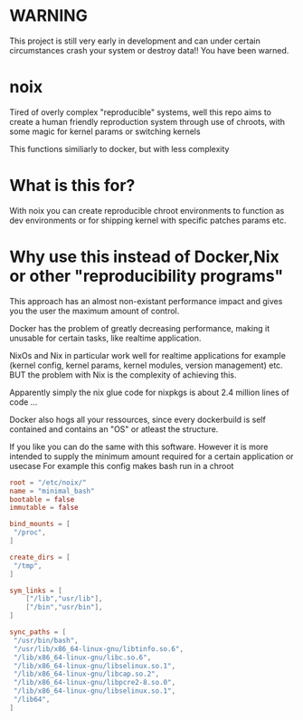 # WARNING
This project is still very early in development and can under certain circumstances crash your system or destroy data!! 
You have been warned.

# noix

Tired of overly complex "reproducible" systems, well this repo aims to create a human friendly reproduction system through use of chroots, with some magic for kernel params or switching kernels

This functions similiarly to docker, but with less complexity

# What is this for?
With noix you can create reproducible chroot environments to function as dev environments or for shipping kernel with specific patches params etc.

# Why use this instead of Docker,Nix or other "reproducibility programs"

This approach has an almost non-existant performance impact and gives you the user the maximum amount of control. 

Docker has the problem of greatly decreasing performance, making it unusable for certain tasks, like realtime application.

NixOs and Nix in particular work well for realtime applications for example (kernel config, kernel params, kernel modules, version management) etc. BUT the problem with Nix is the complexity of achieving this.

Apparently simply the nix glue code for nixpkgs is about 2.4 million lines of code ...

Docker also hogs all your ressources, since every dockerbuild is self contained and contains an "OS" or atleast the structure.

If you like you can do the same with this software.
However it is more intended to supply the minimum amount required for a certain application or usecase
For example this config makes bash run in a chroot

```toml
root = "/etc/noix/"
name = "minimal_bash"
bootable = false
immutable = false

bind_mounts = [
 "/proc",
]

create_dirs = [
 "/tmp",
]

sym_links = [
    ["/lib","usr/lib"],
    ["/bin","usr/bin"],
]

sync_paths = [
 "/usr/bin/bash",
 "/usr/lib/x86_64-linux-gnu/libtinfo.so.6",
 "/lib/x86_64-linux-gnu/libc.so.6",
 "/lib/x86_64-linux-gnu/libselinux.so.1",
 "/lib/x86_64-linux-gnu/libcap.so.2",
 "/lib/x86_64-linux-gnu/libpcre2-8.so.0",
 "/lib/x86_64-linux-gnu/libselinux.so.1",
 "/lib64",
]
```